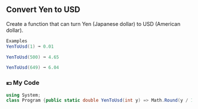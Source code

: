 ## Convert Yen to USD

Create a function that can turn Yen (Japanese dollar) to USD (American dollar).
```c#
Examples
YenToUsd(1) ➞ 0.01

YenToUsd(500) ➞ 4.65

YenToUsd(649) ➞ 6.04
```
### 💴 My Code
```c#
using System;
class Program {public static double YenToUsd(int y) => Math.Round(y / 107.5, 2);}
```
